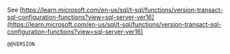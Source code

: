 See [https://learn.microsoft.com/en-us/sql/t-sql/functions/version-transact-sql-configuration-functions?view=sql-server-ver16](https://learn.microsoft.com/en-us/sql/t-sql/functions/version-transact-sql-configuration-functions?view=sql-server-ver16)
```
@@VERSION
```
